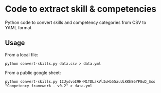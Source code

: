 # Code to extract skill & competencies

Python code to convert skills and competency categories from CSV to YAML format.

## Usage

From a local file:

```
python convert-skills.py data.csv > data.yml
```

From a public google sheet:

```
python convert-skills.py 1IJydvoI9H-M1TDLakVlIuHb55auUiKKhE6YP8uD_Sso "Competency framework - v0.2" > data.yml
```
